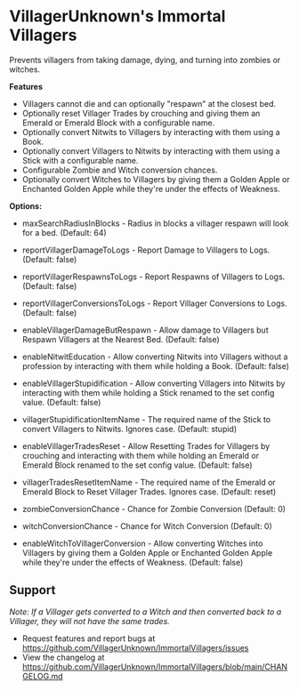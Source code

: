 # VillagerUnknown's Immortal Villagers

Prevents villagers from taking damage, dying, and turning into zombies or witches.

**Features**

* Villagers cannot die and can optionally "respawn" at the closest bed.
* Optionally reset Villager Trades by crouching and giving them an Emerald or Emerald Block with a configurable name.
* Optionally convert Nitwits to Villagers by interacting with them using a Book.
* Optionally convert Villagers to Nitwits by interacting with them using a Stick with a configurable name.
* Configurable Zombie and Witch conversion chances.
* Optionally convert Witches to Villagers by giving them a Golden Apple or Enchanted Golden Apple while they're under the effects of Weakness.

**Options:**

* maxSearchRadiusInBlocks - Radius in blocks a villager respawn will look for a bed. (Default: 64)

* reportVillagerDamageToLogs - Report Damage to Villagers to Logs. (Default: false)
* reportVillagerRespawnsToLogs - Report Respawns of Villagers to Logs. (Default: false)
* reportVillagerConversionsToLogs - Report Villager Conversions to Logs. (Default: false)

* enableVillagerDamageButRespawn - Allow damage to Villagers but Respawn Villagers at the Nearest Bed. (Default: false)
* enableNitwitEducation - Allow converting Nitwits into Villagers without a profession by interacting with them while holding a Book. (Default: false)
* enableVillagerStupidification - Allow converting Villagers into Nitwits by interacting with them while holding a Stick renamed to the set config value. (Default: false)
* villagerStupidificationItemName - The required name of the Stick to convert Villagers to Nitwits. Ignores case. (Default: stupid) 
* enableVillagerTradesReset - Allow Resetting Trades for Villagers by crouching and interacting with them while holding an Emerald or Emerald Block renamed to the set config value. (Default: false)
* villagerTradesResetItemName - The required name of the Emerald or Emerald Block to Reset Villager Trades. Ignores case. (Default: reset)

* zombieConversionChance - Chance for Zombie Conversion (Default: 0)
* witchConversionChance - Chance for Witch Conversion (Default: 0)
* enableWitchToVillagerConversion - Allow converting Witches into Villagers by giving them a Golden Apple or Enchanted Golden Apple while they're under the effects of Weakness. (Default: false)

## Support

_Note: If a Villager gets converted to a Witch and then converted back to a Villager, they will not have the same trades._

- Request features and report bugs at https://github.com/VillagerUnknown/ImmortalVillagers/issues
- View the changelog at https://github.com/VillagerUnknown/ImmortalVillagers/blob/main/CHANGELOG.md